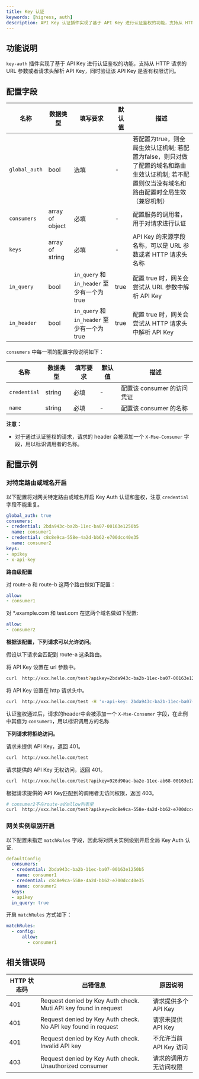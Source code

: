 ```yaml
---
title: Key 认证
keywords: [higress, auth]
description: API Key 认证插件实现了基于 API Key 进行认证鉴权的功能，支持从 HTTP 请求的 URL 参数或者请求头解析 API Key，同时验证该 API Key 是否有权限访问。
---
```


## 功能说明

`key-auth` 插件实现了基于 API Key 进行认证鉴权的功能，支持从 HTTP 请求的 URL 参数或者请求头解析 API Key，同时验证该 API Key 是否有权限访问。

## 配置字段

| 名称        | 数据类型        | 填写要求                                    | 默认值 | 描述                                                        |
| ----------- | --------------- | ------------------------------------------- | ------ | ----------------------------------------------------------- |
| `global_auth` | bool | 选填     | -      | 若配置为true，则全局生效认证机制; 若配置为false，则只对做了配置的域名和路由生效认证机制; 若不配置则仅当没有域名和路由配置时全局生效（兼容机制）  |
| `consumers` | array of object | 必填                                        | -      | 配置服务的调用者，用于对请求进行认证                        |
| `keys`      | array of string | 必填                                        | -      | API Key 的来源字段名称，可以是 URL 参数或者 HTTP 请求头名称 |
| `in_query`  | bool            | `in_query` 和 `in_header` 至少有一个为 true | true   | 配置 true 时，网关会尝试从 URL 参数中解析 API Key           |
| `in_header` | bool            | `in_query` 和 `in_header` 至少有一个为 true | true   | 配置 true 时，网关会尝试从 HTTP 请求头中解析 API Key        |

`consumers` 中每一项的配置字段说明如下：

| 名称         | 数据类型 | 填写要求 | 默认值 | 描述                 |
| ------------ | -------- | -------- | ------ |--------------------|
| `credential` | string   | 必填     | -      | 配置该 consumer 的访问凭证 |
| `name`       | string   | 必填     | -      | 配置该 consumer 的名称   |


**注意：**
- 对于通过认证鉴权的请求，请求的 header 会被添加一个 `X-Mse-Consumer` 字段，用以标识调用者的名称。

## 配置示例

### 对特定路由或域名开启

以下配置将对网关特定路由或域名开启 Key Auth 认证和鉴权，注意 `credential` 字段不能重复。

```yaml
global_auth: true
consumers:
- credential: 2bda943c-ba2b-11ec-ba07-00163e1250b5
  name: consumer1
- credential: c8c8e9ca-558e-4a2d-bb62-e700dcc40e35
  name: consumer2
keys:
- apikey
- x-api-key
```

**路由级配置**

对 route-a 和 route-b 这两个路由做如下配置：

```yaml
allow: 
- consumer1
```

对 *.example.com 和 test.com 在这两个域名做如下配置:

```yaml
allow:
- consumer2
```

**根据该配置，下列请求可以允许访问。**

假设以下请求会匹配到 route-a 这条路由。

将 API Key 设置在 url 参数中。

```bash
curl  http://xxx.hello.com/test?apikey=2bda943c-ba2b-11ec-ba07-00163e1250b5
```
将 API Key 设置在 http 请求头中。

```bash
curl  http://xxx.hello.com/test -H 'x-api-key: 2bda943c-ba2b-11ec-ba07-00163e1250b5'
```

认证鉴权通过后，请求的header中会被添加一个 `X-Mse-Consumer` 字段，在此例中其值为 `consumer1`，用以标识调用方的名称

**下列请求将拒绝访问。**

请求未提供 API Key，返回 401。

```bash
curl  http://xxx.hello.com/test
```
请求提供的 API Key 无权访问，返回 401。

```bash
curl  http://xxx.hello.com/test?apikey=926d90ac-ba2e-11ec-ab68-00163e1250b5
```

根据请求提供的 API Key匹配到的调用者无访问权限，返回 403。

```bash
# consumer2不在route-a的allow列表里
curl  http://xxx.hello.com/test?apikey=c8c8e9ca-558e-4a2d-bb62-e700dcc40e35
```

### 网关实例级别开启

以下配置未指定 `matchRules` 字段，因此将对网关实例级别开启全局 Key Auth 认证.

```yaml
defaultConfig
  consumers:
  - credential: 2bda943c-ba2b-11ec-ba07-00163e1250b5
    name: consumer1
  - credential: c8c8e9ca-558e-4a2d-bb62-e700dcc40e35
    name: consumer2
  keys:
  - apikey
  in_query: true
```

开启 `matchRules` 方式如下：
```yaml
matchRules:
  - config:
      allow:
        - consumer1
```

## 相关错误码

| HTTP 状态码 | 出错信息                                                  | 原因说明                |
| ----------- | --------------------------------------------------------- | ----------------------- |
| 401         | Request denied by Key Auth check. Muti API key found in request | 请求提供多个 API Key      |
| 401         | Request denied by Key Auth check. No API key found in request | 请求未提供 API Key      |
| 401         | Request denied by Key Auth check. Invalid API key         | 不允许当前 API Key 访问 |
| 403         | Request denied by Key Auth check. Unauthorized consumer   | 请求的调用方无访问权限  |